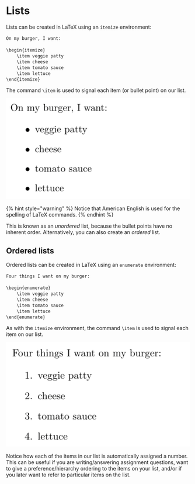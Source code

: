 # Lists

Lists can be created in LaTeX using an `itemize` environment:

```text
On my burger, I want:

\begin{itemize}
    \item veggie patty
    \item cheese
    \item tomato sauce
    \item lettuce
\end{itemize}
```

The command `\item` is used to signal each item \(or bullet point\) on our list.

![Unordered list as it appears in LaTeX using the above code. Credit: Meirian Lovelace-Tozer. \(2020\).](../../../.gitbook/assets/burgerlist.png)

{% hint style="warning" %}
Notice that American English is used for the spelling of LaTeX commands.
{% endhint %}

This is known as an _unordered_ list, because the bullet points have no inherent order. Alternatively, you can also create an _ordered_ list.

## Ordered lists

Ordered lists can be created in LaTeX using an `enumerate` environment:

```text
Four things I want on my burger:

\begin{enumerate}
    \item veggie patty
    \item cheese
    \item tomato sauce
    \item lettuce
\end{enumerate}
```

As with the `itemize` environment, the command `\item` is used to signal each item  on our list.

![Ordered list as it appears in LaTeX using the above code. Credit: Meirian Lovelace-Tozer. \(2020\).](../../../.gitbook/assets/orderedlist%20%281%29.png)

Notice how each of the items in our list is automatically assigned a number. This can be useful if you are writing/answering assignment questions, want to give a preference/hierarchy ordering to the items on your list, and/or if you later want to refer to particular items on the list.

